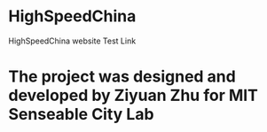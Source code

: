 # HighSpeedChina
HighSpeedChina website Test Link

# The project was designed and developed by Ziyuan Zhu for MIT Senseable City Lab 
